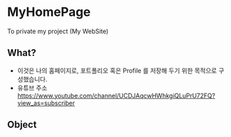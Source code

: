 # MyHomePage
To private my project (My WebSite)


## What?
- 이것은 나의 홈페이지로, 포트폴리오 혹은 Profile 를 저장해 두기 위한 목적으로 구성했습니다.
- 유튜브 주소 https://www.youtube.com/channel/UCDJAqcwHWhkgiQLuPrU72FQ?view_as=subscriber

## Object